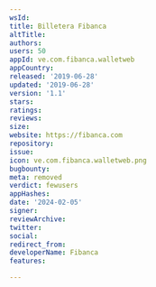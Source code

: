 ```yaml
---
wsId: 
title: Billetera Fibanca
altTitle: 
authors: 
users: 50
appId: ve.com.fibanca.walletweb
appCountry: 
released: '2019-06-28'
updated: '2019-06-28'
version: '1.1'
stars: 
ratings: 
reviews: 
size: 
website: https://fibanca.com
repository: 
issue: 
icon: ve.com.fibanca.walletweb.png
bugbounty: 
meta: removed
verdict: fewusers
appHashes: 
date: '2024-02-05'
signer: 
reviewArchive: 
twitter: 
social: 
redirect_from: 
developerName: Fibanca
features: 

---
```


